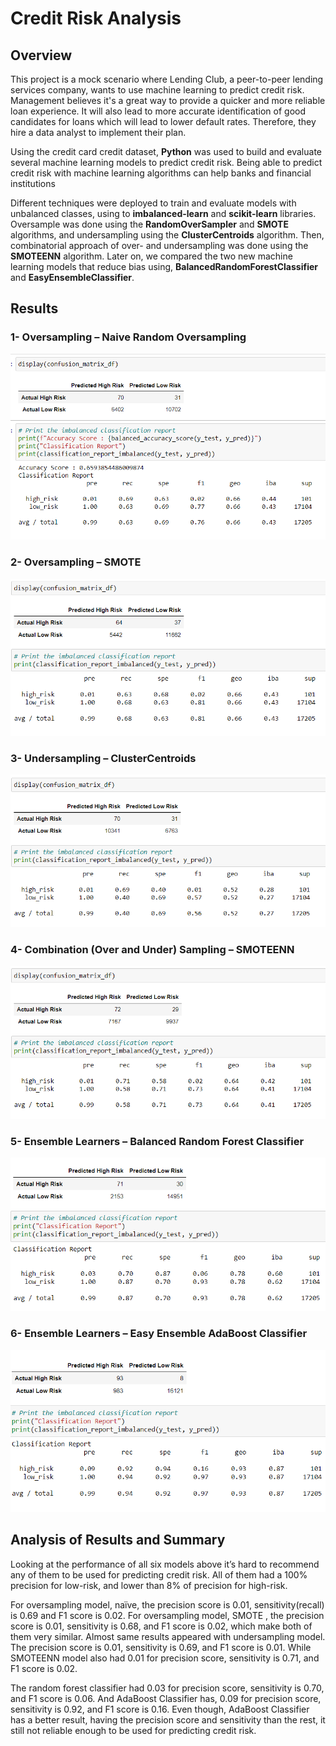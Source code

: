 # Credit Risk Analysis

## **Overview**

This project is a mock scenario where Lending Club, a peer-to-peer lending services company, wants to use machine learning to predict credit risk. Management believes it&#39;s a great way to provide a quicker and more reliable loan experience. It will also lead to more accurate identification of good candidates for loans which will lead to lower default rates. Therefore, they hire a data analyst to implement their plan.

Using the credit card credit dataset, **Python** was used to build and evaluate several machine learning models to predict credit risk. Being able to predict credit risk with machine learning algorithms can help banks and financial institutions

Different techniques were deployed to train and evaluate models with unbalanced classes, using to **imbalanced-learn**  and  **scikit-learn**  libraries. Oversample was done using the  **RandomOverSampler**  and  **SMOTE**  algorithms, and undersampling using the  **ClusterCentroids**  algorithm. Then, combinatorial approach of over- and undersampling was done using the  **SMOTEENN**  algorithm. Later on, we compared the two new machine learning models that reduce bias using,  **BalancedRandomForestClassifier**  and  **EasyEnsembleClassifier**.

## **Results**

### 1- Oversampling – Naive Random Oversampling
 
![](images/Naive.PNG)

### 2- Oversampling – SMOTE

![](images/SMOTE.PNG)

### 3- Undersampling – ClusterCentroids

![](images/Undersampling.PNG)

### 4- Combination (Over and Under) Sampling – SMOTEENN

![](images/Combination.PNG)

### 5- Ensemble Learners – Balanced Random Forest Classifier
 
![](images/Balanced.PNG)

### 6- Ensemble Learners – Easy Ensemble AdaBoost Classifier
 
![](images/AdaBoost.PNG)

## **Analysis of Results and Summary**

Looking at the performance of all six models above it’s hard to recommend any of them to be used for predicting credit risk. All of them had a 100% precision for low-risk, and lower than 8% of precision for high-risk. 

For oversampling model, naïve, the precision score is 0.01, sensitivity(recall) is 0.69 and F1 score is 0.02. 
For oversampling model, SMOTE , the precision score is 0.01, sensitivity is 0.68, and F1 score is 0.02, which make both of them very similar. 
Almost same results appeared with undersampling model. The precision score is 0.01, sensitivity is 0.69, and F1 score is 0.01. While SMOTEENN model also had 0.01 for precision score, sensitivity is 0.71, and F1 score is 0.02.

The random forest classifier had 0.03 for precision score, sensitivity is 0.70, and F1 score is 0.06.
And AdaBoost Classifier has, 0.09 for precision score, sensitivity is 0.92, and F1 score is 0.16.
Even though, AdaBoost Classifier has a better result, having the precision score and sensitivity than the rest, it still not reliable enough to be used for predicting credit risk. 



